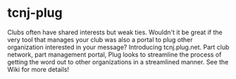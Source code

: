 tcnj-plug
=========

Clubs often have shared interests but weak ties.  Wouldn't it be great if the very tool that manages your club was also a portal to plug other organization interested in your message?  Introducing tcnj.plug.net.  Part club network, part management portal, Plug looks to streamline the process of getting the word out to other organizations in a streamlined manner.  See the Wiki for more details!